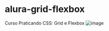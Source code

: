# alura-grid-flexbox
Curso Praticando CSS: Grid e Flexbox
![image](https://user-images.githubusercontent.com/53664407/216633504-8806e4f7-de2a-489b-8671-5d25e632100d.png)
